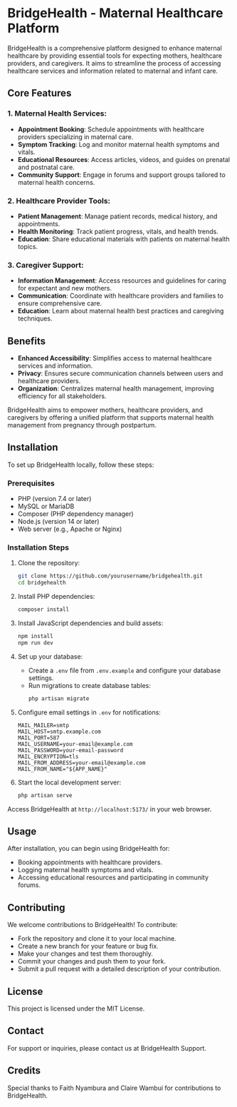 # BridgeHealth - Maternal Healthcare Platform

BridgeHealth is a comprehensive platform designed to enhance maternal healthcare by providing essential tools for expecting mothers, healthcare providers, and caregivers. It aims to streamline the process of accessing healthcare services and information related to maternal and infant care.

## Core Features

### 1. Maternal Health Services:
- **Appointment Booking**: Schedule appointments with healthcare providers specializing in maternal care.
- **Symptom Tracking**: Log and monitor maternal health symptoms and vitals.
- **Educational Resources**: Access articles, videos, and guides on prenatal and postnatal care.
- **Community Support**: Engage in forums and support groups tailored to maternal health concerns.

### 2. Healthcare Provider Tools:
- **Patient Management**: Manage patient records, medical history, and appointments.
- **Health Monitoring**: Track patient progress, vitals, and health trends.
- **Education**: Share educational materials with patients on maternal health topics.

### 3. Caregiver Support:
- **Information Management**: Access resources and guidelines for caring for expectant and new mothers.
- **Communication**: Coordinate with healthcare providers and families to ensure comprehensive care.
- **Education**: Learn about maternal health best practices and caregiving techniques.

## Benefits
- **Enhanced Accessibility**: Simplifies access to maternal healthcare services and information.
- **Privacy**: Ensures secure communication channels between users and healthcare providers.
- **Organization**: Centralizes maternal health management, improving efficiency for all stakeholders.

BridgeHealth aims to empower mothers, healthcare providers, and caregivers by offering a unified platform that supports maternal health management from pregnancy through postpartum.

## Installation

To set up BridgeHealth locally, follow these steps:

### Prerequisites
- PHP (version 7.4 or later)
- MySQL or MariaDB
- Composer (PHP dependency manager)
- Node.js (version 14 or later)
- Web server (e.g., Apache or Nginx)

### Installation Steps

1. Clone the repository:
    ```bash
    git clone https://github.com/yourusername/bridgehealth.git
    cd bridgehealth
    ```

2. Install PHP dependencies:
    ```bash
    composer install
    ```

3. Install JavaScript dependencies and build assets:
    ```bash
    npm install
    npm run dev
    ```

4. Set up your database:
    - Create a `.env` file from `.env.example` and configure your database settings.
    - Run migrations to create database tables:
        ```bash
        php artisan migrate
        ```

5. Configure email settings in `.env` for notifications:
    ```env
    MAIL_MAILER=smtp
    MAIL_HOST=smtp.example.com
    MAIL_PORT=587
    MAIL_USERNAME=your-email@example.com
    MAIL_PASSWORD=your-email-password
    MAIL_ENCRYPTION=tls
    MAIL_FROM_ADDRESS=your-email@example.com
    MAIL_FROM_NAME="${APP_NAME}"
    ```

6. Start the local development server:
    ```bash
    php artisan serve
    ```

Access BridgeHealth at ```http://localhost:5173/``` in your web browser.

## Usage

After installation, you can begin using BridgeHealth for:
- Booking appointments with healthcare providers.
- Logging maternal health symptoms and vitals.
- Accessing educational resources and participating in community forums.

## Contributing

We welcome contributions to BridgeHealth! To contribute:
- Fork the repository and clone it to your local machine.
- Create a new branch for your feature or bug fix.
- Make your changes and test them thoroughly.
- Commit your changes and push them to your fork.
- Submit a pull request with a detailed description of your contribution.

## License

This project is licensed under the MIT License.

## Contact

For support or inquiries, please contact us at BridgeHealth Support.

## Credits

Special thanks to Faith Nyambura and Claire Wambui for contributions to BridgeHealth.
